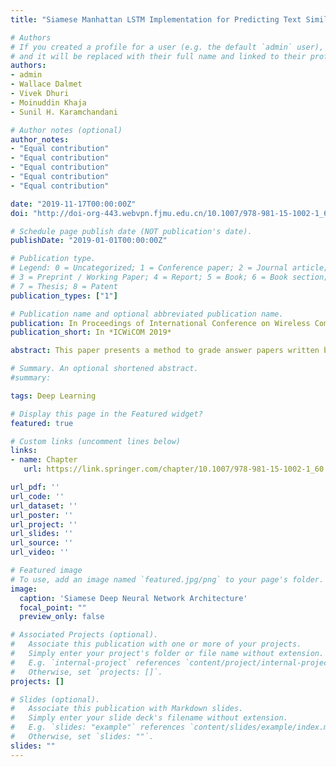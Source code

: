 ```yaml
---
title: "Siamese Manhattan LSTM Implementation for Predicting Text Similarity and Grading of Student Test Papers"

# Authors
# If you created a profile for a user (e.g. the default `admin` user), write the username (folder name) here 
# and it will be replaced with their full name and linked to their profile.
authors:
- admin
- Wallace Dalmet
- Vivek Dhuri
- Moinuddin Khaja
- Sunil H. Karamchandani

# Author notes (optional)
author_notes:
- "Equal contribution"
- "Equal contribution"
- "Equal contribution"
- "Equal contribution"
- "Equal contribution"

date: "2019-11-17T00:00:00Z"
doi: "http://doi-org-443.webvpn.fjmu.edu.cn/10.1007/978-981-15-1002-1_60"

# Schedule page publish date (NOT publication's date).
publishDate: "2019-01-01T00:00:00Z"

# Publication type.
# Legend: 0 = Uncategorized; 1 = Conference paper; 2 = Journal article;
# 3 = Preprint / Working Paper; 4 = Report; 5 = Book; 6 = Book section;
# 7 = Thesis; 8 = Patent
publication_types: ["1"]

# Publication name and optional abbreviated publication name.
publication: In Proceedings of International Conference on Wireless Communication
publication_short: In *ICWiCOM 2019*

abstract: This paper presents a method to grade answer papers written by the students by assessing the semantic similarity between the written answers and the actual answers and grading them accordingly based on the amount of semantic similarity between the two. There is a need for automatic grading of answers for faster checking of papers and to reduce the work of the teachers, also the method of text similarity can be used in search engines to find a particular document on the Internet or by question-answer sites such as Quora to determine similar questions. We have implemented this by using Manhattan LSTM (Long short-term memory) which is a Siamese deep neural network. This method uses word embedding vectors to create embedded matrices which are fed to LSTM and similarity function to get the result of the similarity between answers and then scaled to the appropriate grade.

# Summary. An optional shortened abstract.
#summary: 

tags: Deep Learning

# Display this page in the Featured widget?
featured: true

# Custom links (uncomment lines below)
links:
- name: Chapter
   url: https://link.springer.com/chapter/10.1007/978-981-15-1002-1_60

url_pdf: ''
url_code: ''
url_dataset: ''
url_poster: ''
url_project: ''
url_slides: ''
url_source: ''
url_video: ''

# Featured image
# To use, add an image named `featured.jpg/png` to your page's folder. 
image:
  caption: 'Siamese Deep Neural Network Architecture'
  focal_point: ""
  preview_only: false

# Associated Projects (optional).
#   Associate this publication with one or more of your projects.
#   Simply enter your project's folder or file name without extension.
#   E.g. `internal-project` references `content/project/internal-project/index.md`.
#   Otherwise, set `projects: []`.
projects: []

# Slides (optional).
#   Associate this publication with Markdown slides.
#   Simply enter your slide deck's filename without extension.
#   E.g. `slides: "example"` references `content/slides/example/index.md`.
#   Otherwise, set `slides: ""`.
slides: ""
---
```



